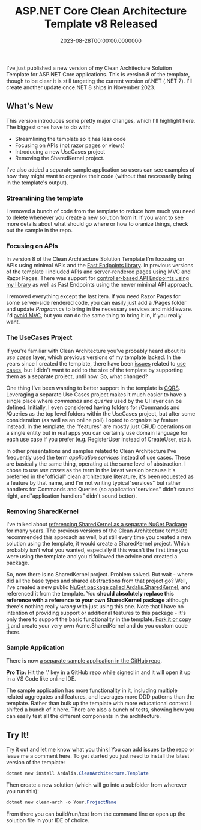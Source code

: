 ﻿---
title: ASP.NET Core Clean Architecture Template v8 Released
date: "2023-08-28T00:00:00.0000000"
description: Clean Architecture provides a standard way to avoid tight coupling and external dependencies in complex software applications. The Ardalis.CleanArchitecture.Template NuGet package provides a useful starting point for solutions that wish to use this approach for API development.
featuredImage: /img/aspnetcore-clean-architecture-template-v8.png
---

I've just published a new version of my Clean Architecture Solution Template for ASP.NET Core applications. This is version 8 of the template, though to be clear it is still targeting the current version of.NET (.NET 7). I'll create another update once.NET 8 ships in November 2023.

## What's New

This version introduces some pretty major changes, which I'll highlight here. The biggest ones have to do with:

- Streamlining the template so it has less code
- Focusing on APIs (not razor pages or views)
- Introducing a new UseCases project
- Removing the SharedKernel project.

I've also added a separate sample application so users can see examples of how they might want to organize their code (without that necessarily being in the template's output).

### Streamlining the template

I removed a bunch of code from the template to reduce how much you need to delete whenever you create a new solution from it. If you want to see more details about what should go where or how to oranize things, check out the sample in the repo.

### Focusing on APIs

In version 8 of the Clean Architecture Solution Template I'm focusing on APIs using minimal APIs and the [Fast Endpoints library](https://fast-endpoints.com/). In previous versions of the template I included APIs and server-rendered pages using MVC and Razor Pages. There was support for [controller-based API Endpoints using my library](https://www.nuget.org/packages/Ardalis.ApiEndpoints/) as well as Fast Endpoints using the newer minimal API approach.

I removed everything except the last item. If you need Razor Pages for some server-side rendered code, you can easily just add a /Pages folder and update *Program.cs* to bring in the necessary services and middleware. I'd [avoid MVC](https://ardalis.com/mvc-controllers-are-dinosaurs-embrace-api-endpoints/), but you can do the same thing to bring it in, if you really want.

### The UseCases Project

If you're familiar with Clean Architecture you've probably heard about its *use cases* layer, which previous versions of my template lacked. In the years since I created the template, there have been [issues](https://github.com/ardalis/CleanArchitecture/issues/21) related to [use cases](https://github.com/ardalis/CleanArchitecture/issues/82), but I didn't want to add to the size of the template by supporting them as a separate project, until now. So, what changed?

One thing I've been wanting to better support in the template is [CQRS](https://deviq.com/design-patterns/cqrs-pattern). Leveraging a separate Use Cases project makes it much easier to have a single place where *commands* and *queries* used by the UI layer can be defined. Initially, I even considered having folders for /Commands and /Queries as the top level folders within the UseCases project, but after some consideration (as well as an online poll) I opted to organize by feature instead. In the template, the "features" are mostly just CRUD operations on a single entity but in real apps you can certainly use domain language for each use case if you prefer (e.g. RegisterUser instead of CreateUser, etc.).

In other presentations and samples related to Clean Architecture I've frequently used the term *application services* instead of use cases. These are basically the same thing, operating at the same level of abstraction. I chose to use *use cases* as the term in the latest version because it's preferred in the"official" clean architecture literature, it's been requested as a feature by that name, and I'm not writing typical"services" but rather handlers for Commands and Queries (so application"services" didn't sound right, and"application handlers" didn't sound better).

### Removing SharedKernel

I've talked about [referencing SharedKernel as a separate NuGet Package](https://dev.to/weeklydevtips/shared-kernel-as-a-package) for many years. The previous versions of the Clean Architecture template recommended this approach as well, but still every time you created a new solution using the template, it would create a SharedKernel project. Which probably isn't what you wanted, especially if this wasn't the first time you were using the template and you'd followed the advice and created a package.

So, now there is no SharedKernel project. Problem solved. But wait - where did all the base types and shared abstractions from that project go? Well, I've created a new public [NuGet package called Ardalis.SharedKernel](https://www.nuget.org/packages/Ardalis.SharedKernel), and referenced it from the template. You **should absolutely replace this reference with a reference to your own SharedKernel package** although there's nothing really *wrong* with just using this one. Note that I have no intention of providing support or additional features to this package - it's only there to support the basic functionality in the template. [Fork it or copy it](https://github.com/ardalis/Ardalis.SharedKernel) and create your very own Acme.SharedKernel and do you custom code there.

### Sample Application

There is now [a separate sample application in the GitHub repo](https://github.com/ardalis/CleanArchitecture/tree/v8/sample).

**Pro Tip:** Hit the '.' key in a GitHub repo while signed in and it will open it up in a VS Code like online IDE.

The sample application has more functionality in it, including multiple related aggregates and features, and leverages more DDD patterns than the template. Rather than bulk up the template with more educational content I shifted a bunch of it here. There are also a bunch of tests, showing how you can easily test all the different components in the architecture.

## Try It!

Try it out and let me know what you think! You can add issues to the repo or leave me a comment here. To get started you just need to install the latest version of the template:

```powershell
dotnet new install Ardalis.CleanArchitecture.Template
```

 Then create a new solution (which will go into a subfolder from wherever you run this):

 ```powershell
 dotnet new clean-arch -o Your.ProjectName
 ```

From there you can build/run/test from the command line or open up the solution file in your IDE of choice.


